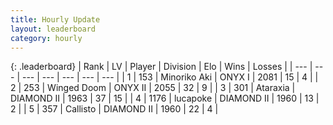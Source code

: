 ```yaml
---
title: Hourly Update
layout: leaderboard
category: hourly
---
```


{: .leaderboard}
| Rank | LV | Player | Division | Elo | Wins | Losses |
| --- | --- | --- | --- | --- | --- | --- |
| <span data-change="0">1</span> | 153 | <span title="ID: 456466">Minoriko Aki</span> | ONYX I | <span data-change="0">2081</span> | <span data-change="0">15</span> | <span data-change="0">4</span> |
| <span data-change="0">2</span> | 253 | <span title="ID: 744396">Winged Doom</span> | ONYX II | <span data-change="0">2055</span> | <span data-change="0">32</span> | <span data-change="0">9</span> |
| <span data-change="2">3</span> | 301 | <span title="ID: 745153">Ataraxia</span> | DIAMOND II | <span data-change="13">1963</span> | <span data-change="4">37</span> | <span data-change="1">15</span> |
| <span data-change="-1">4</span> | 1176 | <span title="ID: 41925">lucapoke</span> | DIAMOND II | <span data-change="0">1960</span> | <span data-change="0">13</span> | <span data-change="0">2</span> |
| <span data-change="-1">5</span> | 357 | <span title="ID: 619928">Callisto</span> | DIAMOND II | <span data-change="0">1960</span> | <span data-change="0">22</span> | <span data-change="0">4</span> |
